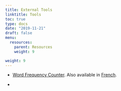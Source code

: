 ```yaml
---
title: External Tools
linktitle: Tools
toc: true
type: docs
date: "2019-11-21"
draft: false
menu:
  resources:
    parent: Resources
    weight: 9

weight: 9
---
```

- [Word Frequency Counter](https://www.textfixer.com/tools/online-word-counter.php). Also available in [French](http://www.textfixerfr.com/outils/compteur-de-mots-en-ligne.php).

- 